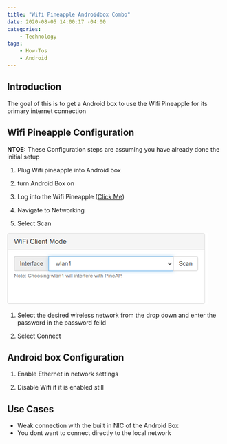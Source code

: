 ```yaml
---
title: "Wifi Pineapple Androidbox Combo"
date: 2020-08-05 14:00:17 -04:00
categories:
    - Technology
tags:
    - How-Tos
    - Android
---
```


## Introduction
The goal of this is to get a Android box to use the Wifi Pineapple for its primary internet connection

## Wifi Pineapple Configuration
__NTOE:__ These Configuration steps are assuming you have already done the initial setup

1. Plug Wifi pineapple into Android box

2. turn Android Box on

3. Log into the Wifi Pineapple ([Click Me](http://172.16.42.1:1471))

4. Navigate to Networking

5. Select Scan

![example1](/assets/2020/PineappleAndroidboxCombo/ClientMode1.png)

1. Select the desired wireless network from the drop down and enter the password in the password feild

2. Select Connect

## Android box Configuration
1. Enable Ethernet in network settings

2. Disable Wifi if it is enabled still

## Use Cases
* Weak connection with the built in NIC of the Android Box
* You dont want to connect directly to the local network